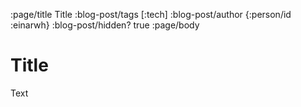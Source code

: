 :page/title Title
:blog-post/tags [:tech]
:blog-post/author {:person/id :einarwh}
:blog-post/hidden? true
:page/body

# Title

Text
